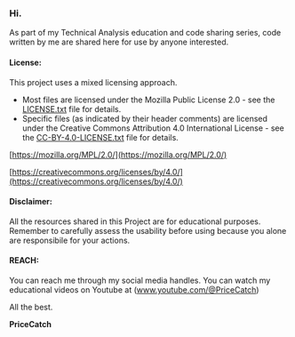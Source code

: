 ### Hi.

As part of my Technical Analysis education and code sharing series, code written by me are shared here for use by anyone interested.

#### License:

This project uses a mixed licensing approach.

* Most files are licensed under the Mozilla Public License 2.0 - see the [LICENSE.txt](LICENSE.txt) file for details.
* Specific files (as indicated by their header comments) are licensed under the Creative Commons Attribution 4.0 International License - see the [CC-BY-4.0-LICENSE.txt](CC-BY-4.0-LICENSE.txt) file for details.

[https://mozilla.org/MPL/2.0/](https://mozilla.org/MPL/2.0/)

[https://creativecommons.org/licenses/by/4.0/](https://creativecommons.org/licenses/by/4.0/)

#### Disclaimer:
All the resources shared in this Project are for educational purposes. Remember to carefully assess the usability before using because you alone are responsibile for your actions.

#### REACH:
You can reach me through my social media handles. You can watch my educational videos on Youtube at (www.youtube.com/@PriceCatch) 

All the best.

**PriceCatch**
